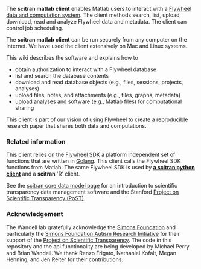 The **scitran matlab client** enables Matlab users to interact with a [Flywheel data and computation system](https://flywheel.io). The client methods search, list, upload, download, read and analyze Flywheel data and metadata.  The client can control job scheduling. 

The **scitran matlab client** can be run securely from any computer on the Internet. We have used the client extensively on Mac and Linux systems.

This wiki describes the software and explains how to

* obtain authorization to interact with a Flywheel database
* list and search the database contents
* download and read database objects (e.g., files, sessions, projects, analyses)
* upload files, notes, and attachments (e.g., files, graphs, metadata)
* upload analyses and software (e.g., Matlab files) for computational sharing

This client is part of our vision of using Flywheel to create a reproducible research paper that shares both data and computations. 

### Related information

This client relies on the [Flywheel SDK](Flywheel-SDK) a platform independent set of functions that are written in [Golang](https://golang.org/).  This client calls the Flywheel SDK functions from Matlab. The same Flywheel SDK is used by [**a scitran python client**](https://github.com/scitran/python-client) and a **scitran** 'R' client.

See the [scitran core data model page](https://github.com/scitran/core/wiki/Data-Model) for an introduction to scientific transparency data management software and the Stanford [Project on Scientific Transparency (PoST)](http://post.stanford.edu). 

### Acknowledgement

The Wandell lab gratefully acknowledge the [Simons Foundation](https://www.simonsfoundation.org/) and particularly the [Simons Foundation Autism Research Initiative](https://sfari.org/) for their support of the [Project on Scientific Transparency](http://post.stanford.edu).  The code in this repository and the api functionality are being developed by Michael Perry and Brian Wandell.  We thank Renzo Frigato, Nathaniel Kofalt, Megan Henning, and Jen Reiter for their contributions.

